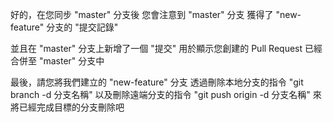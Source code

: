 好的，在您同步 "master" 分支後
您會注意到 "master" 分支
獲得了 "new-feature" 分支的 "提交記錄"

並且在 "master" 分支上新增了一個 "提交"
用於顯示您創建的 Pull Request 已經合併至 "master" 分支中

最後，請您將我們建立的 "new-feature" 分支
透過刪除本地分支的指令 "git branch -d 分支名稱" 
以及刪除遠端分支的指令 "git push origin -d 分支名稱" 
來將已經完成目標的分支刪除吧